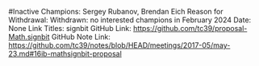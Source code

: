 #Inactive
Champions: Sergey Rubanov, Brendan Eich
Reason for Withdrawal: Withdrawn: no interested champions in February 2024
Date: None
Link Titles: signbit
GitHub Link: https://github.com/tc39/proposal-Math.signbit
GitHub Note Link: https://github.com/tc39/notes/blob/HEAD/meetings/2017-05/may-23.md#16ib-mathsignbit-proposal
